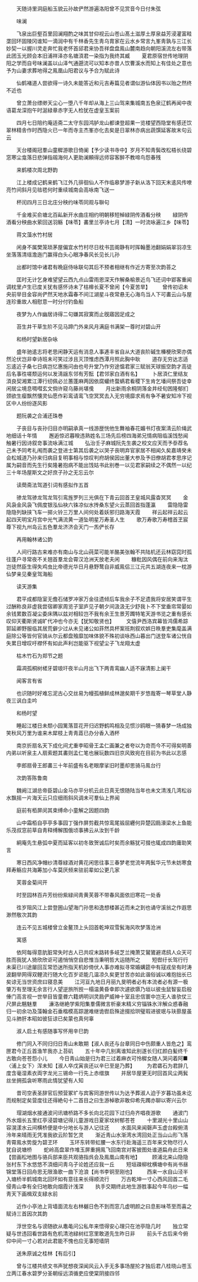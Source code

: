 <!-- { "loadSidebar": true } -->
　　天随诗里洞庭船玉貌云孙故俨然游遍洛阳曾不见赏音今日付朱弦

　　味澜

　　飞泉出巨壑百里回澜翔酌之味其甘仰视云山苍山髙土滋厚土厚泉益芳浸灌富畦垄回环固陵冈谁知一滴润中有千林香先生靑乌胄家在云水乡常言九峯靑孰与三江长妙契一以握川灵走奔忙我老怀首邱君来协吾祥盘盘鳯山麓南趋向朝阳溪流左右带落此团玉光顾会本旧浦祥泽亦名塘湏君一染指为我终其臧
　　夏君原宿世传地理阴阳之学而自号味澜盖以山泽气通遡流可以知本亦昔人饮曹溪水而知上有佳处之意也予为山妻求葬地得之鳯凰山阳君议与予合为赋此诗

　　仙鹤褚道人尝欲得一诗久未能答近和元吉寿篇见者谓似游仙体因书以贻之然终不近也

　　曾立萧台缥缈天尘心一堕八千年却从海上三山驾来集城南五色泉辽鹤再闻中夜语葛龙深抱午时涎緑章赤字无人检犹在虚皇玉案前

　　四月七日陪约庵适斋二太守东园鸿胪龙山都谏登超果一览楼望西隐堂有感还饮翠林精舎作时西隐火已一年而寺主杰峯亦化去矣是日翠林亦病出蔬馔延客故末句云云

　　天台楼阁冠羣山童穉游歌日倚阑【予少读书寺中】岁月不知靑鬓改松梧长绕碧窓寒尘龛落日悲弹指刼海何人更助澜頼得远师容客醉不教啼鸟怨春残

　　来鹤楼次周北野韵

　　江上楼成记鹤来鹤飞江外几徘徊仙人不作临皋梦游子新从洛下回天末逺风传嘹亮竹间斜月见毰毸何时重续城南会高咏南飞送一

　　杯闰四月三日北庄分秧约味苓同观与聨句

　　千金难买俞塘北百畆新开水曲庄相约明朝移短棹緑阴传酒看分秧
　　緑阴传酒看分秧曲水萦回送羽觞【味苓】畵里兰亭诗七月【清】一时流咏遍江乡【味苓】

　　蒋文藻水竹村居

　　闲身不属樊笼琐茅屋偏宜水竹村尽日枕书芸阁静有时挥翰墨池翻娟娟翠羽凉生坐落落清瑶澹迤门赢得白头心眼净春风长见长儿孙

　　出都时馆中诸君有晩庭侍咏联句其后不预者相继有作近方寄至次韵荅之

　　匡时无计乞身难望望云西九点山雷雨恩深天作解桑榆景近鸟飞还词中郢客重闻调枕里卢生已度关犹有感怀诗未了桔槔长夏不曾闲【今夏苦旱】
　　曾传初诏未央前举目金容尚俨然天地氷霜春不间江湖星斗夜常悬无心海鸟当人下可畵云山与屋连珍重故人相慰意一时分付钓鱼船

　　夜梦为人作幽居诗得二句嫌其寂寞而止旣寤因足成之

　　苔生井干草生阶不见马蹄门外来风月满庭书满架一尊时对碧山开

　　和杨时望新居杂咏

　　盛年驰逺志将老思闲静天运有消息人事逓丰省自从大道丧阶磩生榛梗欣荣亦偶然沦伏岂非幸诗班未可笑过涉且灭顶惟虑西潭月照此胸中耿
　　道存无穷达志适忘逺近子桑七日病岂忆惠施问由也号升堂乃作穷途愠君家三赋翁天球振空韵才高徒后名事徃嗟颓运何以发淸謡东邻有芳酝【君邻家白酒有名】
　　卜居湏仁里结友湏良契湘累江潭行纫佩必兰蕙蓬麻两因依腐蠸终蝥蜹君看稷下生肯乞墦间祭吾徒幸闲居尘境息啁嘒玄文倘许窥乌藤尚堪曵
　　月出新雨余桐阴落金井经旬困隆郁扪颈欲生瘿飘然懐灵仙愿作彩鸾请鸾飞空冥冥去入无穷境靡求焉有争不暑安知冷下视区中人纷纷逐风影

　　题阮袭之合浦还珠巻

　　子丧目与丧孙归目亦明嗣承真一线游歴恍他生舞袖春花媚书灯夜案淸云阶绳武地细话十年情
　　邂逅惊迟暮暌违熟姓名三场先后榜四海弟兄情病阻临溪饯愁闻触暑行因诗叙竒事流咏满江城
　　弘治壬子麻城阮先生袭之校文应天而予沗荐名己未予同考礼闱而袭之登进士第其后袭之以哭子丧明弃官家居不相闻久矣嘉靖癸未会松城道乃孙来归病目复明事相与惊叹判府胡侯因出董大参及予旧僚胡君孝思序记属为嗣音而先生行矣隆暑抱病不能出饯姑书此别巻一以见君家嗣续之不偶然一以纪三十年场屋斯文之好庶子孙之无忘云尔

　　读蕳斋法驾道引词有感拟作五首

　　骖龙驾骖龙驾龙驾引鸾旌罗列三光俱在下青云回首玊皇城风露杳冥冥
　　金风袅金风袅飞佩度银泓仙袂六铢凉似水抟桑东望火云蒸回首指蓬瀛
　　雷隐隐雷隐隐列缺挟飞车一掷火铃三万里人间何处着妖邪归路海天霞
　　祥云起祥云起云起四天明宝月宫中光气满流黄一道坠明星万寿圣人生
　　歌万寿歌万寿稽首玊宸尊下视九州岛云五色羣龙济济会天门一炁俨长存

　　再用翰林诸公韵

　　人间行路古来难亦有南山与北山莼菜可能羊酪美张翰不共陆机还云林窈窕时孤往蓬户寻常夜不关翘首羣龙会霄汉沧洲天放老夫闲
　　糠粃因风偶在前向来淘汰岂徒然臣生得失鸡虫比帝德光华日月悬野鹜自非威鳯侣三江元共五湖连夜来一枕游仙梦亲见秦皇驾海船

　　读天游集

　　君平成都隐室无儋石储罗冲家万金往遗倾后车我余子不足遗我将安居笑谓平生过酬称良非虚我尝宿卿家周览子室庐见子朝夕间汲汲无少舒我卜不下堂垂帘常晏如余钱累数百凝尘委床隅以兹对相较岂不我有余王生景芳躅特笔天游书览之重有感长叹仰天衢斯贤诚旷代冲也今亦无【犹知敬贤也】
　　文僖尹西洛宾幕皆鸿儒希踪郭延卿野服临其居荒僻少过从未见诸公如菲然具杯案班荆叙欢娯日昳羣吏集麾盖满庭除公等皆何官骑从尔云都盘飱靡加味体貌不殊初谈咏西山暮出门送登车诸公恍自失累日增叹吁襟怀有如此声利岂能驱下视望尘子飞龙翔太虚

　　枯木竹石为郑节之题

　　霜凋孤桐树槎牙碧琅玕夜半山月出飞下两青鸾幽人适不寐清影上阑干

　　闻客言有省

　　也识随时好难忘泥古心交丝易为幔孤植鲜成林邈矣期千岁悠哉寄一琴草堂人静夜三讽白圭吟

　　和杨时望

　　睡起江楼日未颓小园篱落荳花开归迟野鹤鸣相及见惯沙鸥眼一猜春梦一场成独笑秋风万里为谁来木犀枝上靑靑蕋已办分香入酒杯

　　南京折扇名天下成化间尤重李昭骨王孟仁画兼之者夸以为竒而今不可得矣明善内弟以听泉主人扇索题其畵则孟仁笔也展玩数四旧京风致宛在目前为书此以志感

　　李郎扇骨王郎畵三十年前盛有名老眼摩挲旧时墨却思骑马鳯台行

　　次韵答陈鲁南

　　魏阙江湖总帝臣碧山金马亦平分机云此日真无恨随陆当年也未文清浅几湾松谷水飘摇一片海天云只应细雨斜风调未可羣仙上界闻

　　庭前有栢屏闵其束缚命小童解之因题四韵

　　山中霜栢自亭亭多事园丁强作屏剪截共惊鸾尾锻屈纒何异楚囚扃濠梁水上鱼能乐茂叔窓前草自靑释缚解围俄顷事拂云从汝到千龄

　　絅庵先生悬弧中夏而延客以初冬致贺诚后时矣而余觞犹可掇也辄成四韵庸助笑言

　　寒日西风净帽纱清尊緑酒对黄花闲思往事三春梦老觉流年两鬂华元节未妨寒食拜寿觞应共海筹加小车莫厌频来驻前辈如公更几家

　　芙蓉金菊间开

　　时至园林百卉芳纷纷紫緑间靑黄芙蓉不带春风面依旧寒花一处香

　　徃岁阻风江上尝登圌山望海门孙思和逸想楼甚近而未之到也诵守溪翁之作遐思渺然敬次其韵

　　连云不见五城楼曾立金鳌顶上头回首乾坤双雪鬂海风吹梦落沧洲

　　寓感

　　依阿每得意肮脏常失时古人已共叹末路转多岐芝兰掩萧艾鸑鷟避鸢鸱人众天可胜而我犹人猗欣欣讵可遏悄悄空自悲惟当秉明哲大运随所之
　　短辔纡长驾行行未渠已川途屡回互常恐迷所指天机妙倚伏人事亦难拟寻常婚媾筵中有冦戎垒有时涛波翻举网得双鲤流行随大化百岁讵能几温凉久矣更甘苦亦如此谐俗诚以难抱拙长已矣谅无当世资庶曰寝息美
　　江河亘九地日月丽九旻明者必有本流者必有源一极肇万有至理无余言行人望逆旅所觊一榻温黄昏幸即次遽欲隳乃垣以彼虫鼠智妄启般倕门高言视一世举目皆童昬六籍炳明训灵扃俨威神十室且忠信寰中岂无人谁欤仗三尺屏此魑魅羣
　　濓洛继絶学紫阳集羣儒微言析豪末精义穷锱铢氷泮解众惑春融归一初余功及藻翰金石垂楷模高踪邈难继诡辔启殊途掇拾珙璧瑕进彼珉与玞蔀屋虽见斗肺肝本昭如彼狂谅已矣蒙也真何辜

　　淑人启土有感随事写怀用辛巳韵

　　修门同入不同归归日靑山未敢期【淑人丧还与台章同日中伤颇重人皆危之】鸾匣君今正丘首渔竿我亦上苔矶
　　五十年中几别离谁知此别遂长归红颜白髪终千古敢向苍苍怨小儿
　　今日靑山始是归为君三过着麻衣可怜穉女随人哭问着阿■〈浦上女下〉浑未知【淑人卒戊寅丧还以辛巳至是乃葬】
　　为君砻石为君辞几度含毫湿素衣両字龙光三锡命一行先上赤缯旗
　　并居华屋更无时回首风尘两鬂丝坐拥孤衾听寒雨此情犹望有人知

　　昔司空表圣辞官后预营冢圹与宾客同游世传以为达予葬淑人迫于岁暮功虽未讫而规制定矣营度往还得絶句十二首目之曰生游棹歌非敢仰希先躅亦聊以寄兴云尔

　　瑁湖烟水接通波问讯塘桥路不多长向北花园下过归舟齐唱夜游歌
　　通波门外水烟长五里红亭浸碧塘记得儿童游戏日夏家坟树郁苍苍
　　十里湖光十里山山容滉漾水云间横桥便是中分地长与游人记往还
　　水面风来闻磬声玉虚台殿俯淸泠年来晴雨无凭准我欲云阶暂乞灵
　　渐近靑山水渐湾水湾回处正当山山形飞落靑霄鳯水势旋为碧玊环
　　玉环东转带虹腰一水东行赴海遥三百年来文物尽行人犹自说塘桥
　　蛇岭高盘翠作堆玉屏重拥鳯飞回南宫对客披图处谁道扁舟此日来【尝画松地图与骆兵部来臣共观骆指呉会及鳯凰山南有地】
　　顾浦北来山隐隐张村东下水悠悠不湏细问靑乌子论姓还应我一丘
　　短垣疎柳枕横塘中有尚书昼锦堂落日回舟思无限渔歌一曲下沧浪【尚书李铜至刚也】
　　西来一水自山泾半入塘桥半鹤城南北回环如有意往来长得顺流行
　　万古乾坤一寸心西风回首二毛侵靑山幸有全归地敢向烟霞计浅深
　　执手交期终此地生游胜事起今年乌纱一幅靑天下画楫双支緑水前

　　近作小亭池上背墙面流左右林樾日色不到而窓几虚明颜之曰息影味苓至而喜之赋诗三首因次其韵

　　浮世空名与谤随欲从鼃黾问公私年来悟得安心理只在池亭隐几时
　　独立常疑与世违回看世路有危机清池緑树红窓里敢道先生昨日非
　　前头千古后来今俯仰中间一寸心若对此君能不愧也应无事短墙阴

　　送朱原诚之桂林【有后引】

　　曾与江楼共绩文书声犹想夜深闻风云入手无多事场屋抡才独后君八桂晓山苍玉立两江春水碧罗分圣朝绥远湏循吏应使棠阴接四邻
